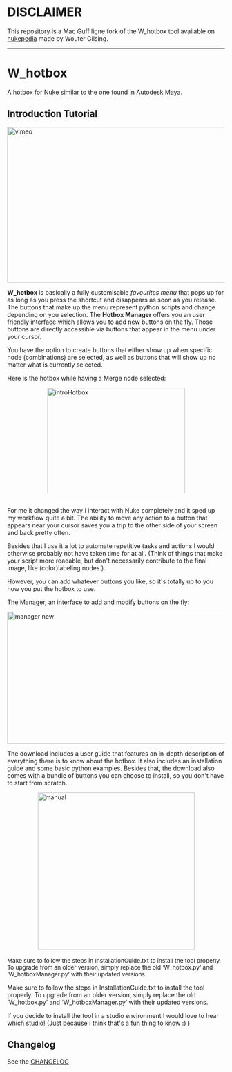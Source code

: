 # DISCLAIMER

This repository is a Mac Guff ligne fork of the W_hotbox tool available on [nukepedia](http://www.nukepedia.com/python/ui/w_hotbox) made by Wouter Gilsing.


---

# W_hotbox
A hotbox for Nuke similar to the one found in Autodesk Maya.


## Introduction Tutorial
<a href="https://vimeo.com/179855054" target="_blank"><span> <img style="vertical-align: middle; display: block; margin-left: auto; margin-right: auto;" src="http://www.nukepedia.com/images/users/WouterGilsing/vimeo.png" alt="vimeo" width="640" height="360"></span></a>


**W_hotbox** is basically a fully customisable *favourites menu* that pops up for as long as you press the shortcut and disappears as soon as you release. The buttons that make up the menu represent python scripts and change depending on you selection. The **Hotbox Manager** offers you an user friendly interface which allows you to add new buttons on the fly. Those buttons are directly accessible via buttons that appear in the menu under your cursor.

You have the option to create buttons that either show up when specific node (combinations) are selected, as well as buttons that will show up no matter what is currently selected.

Here is the hotbox while having a Merge node selected:
<p><img style="display: block; margin-left: auto; margin-right: auto;" src="http://www.nukepedia.com/images/users/WouterGilsing/introHotbox.png" alt="introHotbox" width="319" height="244"><br><span style="font-size: 10pt;"></span></p>

For me it changed the way I interact with Nuke completely and it sped up my workflow quite a bit. The ability to move any action to a button that appears near your cursor saves you a trip to the other side of your screen and back pretty often.

Besides that I use it a lot to automate repetitive tasks and actions I would otherwise probably not have taken time for at all. (Think of things that make your script more readable, but don't necessarily contribute to the final image, like (color)labeling nodes.).

However, you can add whatever buttons you like, so it's totally up to you how you put the hotbox to use.

 The Manager, an interface to add and modify buttons on the fly:
<p style="text-align: left;"><img style="display: block; margin-left: auto; margin-right: auto;" src="http://www.nukepedia.com/images/users/WouterGilsing/manager_new.png" alt="manager new" width="636" height="305"><span style="font-size: 12pt;"></span></p>

The download includes a user guide that features an in-depth description of everything there is to know about the hotbox. It also includes an installation guide and some basic python examples. Besides that, the download also comes with a bundle of buttons you can choose to install, so you don't have to start from scratch.

<p><img style="display: block; margin-left: auto; margin-right: auto;" src="http://www.nukepedia.com/images/users/WouterGilsing/manual.png" alt="manual" width="363" height="363"><br><span style="font-size: 10pt;">Make sure to follow the steps in InstallationGuide.txt to install the tool properly. To upgrade from an older version, simply replace the old ‘W_hotbox.py’ and ‘W_hotboxManager.py’ with their updated versions.<br></span></p>

Make sure to follow the steps in InstallationGuide.txt to install the tool properly. To upgrade from an older version, simply replace the old ‘W_hotbox.py’ and ‘W_hotboxManager.py’ with their updated versions.



If you decide to install the tool in a studio environment I would love to hear which studio! (Just because I think that's a fun thing to know :) )

## Changelog

See the [CHANGELOG](CHANGELOG.md)

